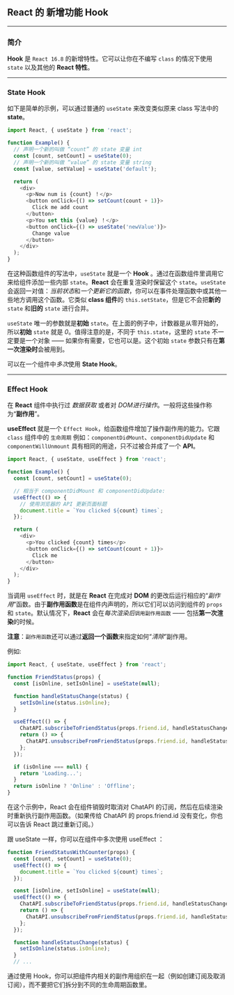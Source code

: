 ## React 的 新增功能 Hook

---

### 简介

**Hook** 是 `React 16.8` 的新增特性。它可以让你在不编写 `class` 的情况下使用 `state` 以及其他的 **React 特性**。

---

### State Hook

如下是简单的示例，可以通过普通的 `useState` 来改变类似原来 class 写法中的 **state**。

```js
import React, { useState } from 'react';

function Example() {
  // 声明一个新的叫做 “count” 的 state 变量 int
  const [count, setCount] = useState(0);
  // 声明一个新的叫做 “value” 的 state 变量 string
  const [value, setValue] = useState('default');

  return (
    <div>
      <p>Now num is {count} ！</p>
      <button onClick={() => setCount(count + 1)}>
        Click me add count
      </button>
      <p>You set this {value} ！</p>
      <button onClick={() => useState('newValue')}>
        Change value
      </button>
    </div>
  );
}
```

在这种函数组件的写法中，`useState` 就是一个 **Hook** 。通过在函数组件里调用它来给组件添加一些内部 `state`。**React** 会在重复渲染时保留这个 `state`。`useState` 会返回一对值：*当前状态*和*一个更新它的函数*，你可以在事件处理函数中或其他一些地方调用这个函数。它类似 **class 组件**的 `this.setState`，但是它不会把**新的** `state` 和**旧的** `state` 进行合并。

`useState` 唯一的参数就是**初始** `state`。在上面的例子中，计数器是从零开始的，所以**初始** `state` 就是 *0*。值得注意的是，不同于 `this.state`，这里的 `state` 不一定要是一个对象 —— 如果你有需要，它也可以是。这个初始 `state` 参数只有在**第一次渲染时**会被用到。

可以在一个组件中*多次*使用 **State Hook**。

---

### Effect Hook

在 **React** 组件中执行过 *数据获取* 或者对 *DOM进行操作*。一般将这些操作称为“**副作用**”。

**useEffect** 就是一个 `Effect Hook`，给函数组件增加了操作副作用的能力。它跟 `class` 组件中的 `生命周期` 例如：`componentDidMount`、`componentDidUpdate` 和 `componentWillUnmount` 具有相同的用途，只不过被合并成了一个 **API**。

```js
import React, { useState, useEffect } from 'react';

function Example() {
  const [count, setCount] = useState(0);

  // 相当于 componentDidMount 和 componentDidUpdate:
  useEffect(() => {
    // 使用浏览器的 API 更新页面标题
    document.title = `You clicked ${count} times`;
  });

  return (
    <div>
      <p>You clicked {count} times</p>
      <button onClick={() => setCount(count + 1)}>
        Click me
      </button>
    </div>
  );
}
```

当调用 `useEffect` 时，就是在 **React** 在完成对 **DOM** 的更改后运行相应的“*副作用*”函数。由于**副作用函数**是在组件内声明的，所以它们可以访问到组件的 `props` 和 `state`。默认情况下，**React** 会在*每次渲染后*`调用副作用函数` —— 包括**第一次渲染**的时候。

**注意**：`副作用函数`还可以通过**返回一个函数**来指定如何“*清除*”副作用。

例如:
```js
import React, { useState, useEffect } from 'react';

function FriendStatus(props) {
  const [isOnline, setIsOnline] = useState(null);

  function handleStatusChange(status) {
    setIsOnline(status.isOnline);
  }

  useEffect(() => {
    ChatAPI.subscribeToFriendStatus(props.friend.id, handleStatusChange);
    return () => {
      ChatAPI.unsubscribeFromFriendStatus(props.friend.id, handleStatusChange);
    };
  });

  if (isOnline === null) {
    return 'Loading...';
  }
  return isOnline ? 'Online' : 'Offline';
}
```
在这个示例中，React 会在组件销毁时取消对 ChatAPI 的订阅，然后在后续渲染时重新执行副作用函数。（如果传给 ChatAPI 的 props.friend.id 没有变化，你也可以告诉 React 跳过重新订阅。）

跟 useState 一样，你可以在组件中多次使用 useEffect ：
```js
function FriendStatusWithCounter(props) {
  const [count, setCount] = useState(0);
  useEffect(() => {
    document.title = `You clicked ${count} times`;
  });

  const [isOnline, setIsOnline] = useState(null);
  useEffect(() => {
    ChatAPI.subscribeToFriendStatus(props.friend.id, handleStatusChange);
    return () => {
      ChatAPI.unsubscribeFromFriendStatus(props.friend.id, handleStatusChange);
    };
  });

  function handleStatusChange(status) {
    setIsOnline(status.isOnline);
  }
  // ...
```

通过使用 Hook，你可以把组件内相关的副作用组织在一起（例如创建订阅及取消订阅），而不要把它们拆分到不同的生命周期函数里。
